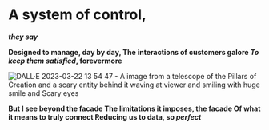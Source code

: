 # A system of control, 

**_they say_**

**Designed to manage, day by day,
The interactions of customers galore
_To keep them satisfied_, forevermore**

![DALL·E 2023-03-22 13 54 47 - A image from a telescope of the Pillars of Creation and a scary entity behind it waving at viewer and smiling with huge smile and Scary eyes](https://user-images.githubusercontent.com/62525324/226897571-0a292c21-5cfb-4b82-b57d-b4a539ddaf9e.png)


**But I see beyond the facade
The limitations it imposes, the facade
Of what it means to truly connect
Reducing us to data, so _perfect_**
